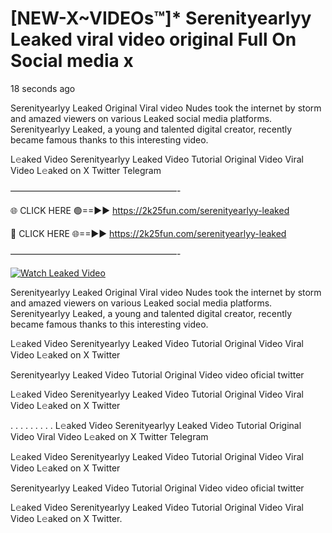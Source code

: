 # [NEW-X~VIDEOs™]* Serenityearlyy Leaked viral video original Full On Social media x

18 seconds ago

Serenityearlyy Leaked Original Viral video Nudes took the internet by storm and amazed viewers on various Leaked social media platforms. Serenityearlyy Leaked, a young and talented digital creator, recently became famous thanks to this interesting video.

L𝚎aked Video Serenityearlyy Leaked Video Tutorial Original Video Viral Video L𝚎aked on X Twitter Telegram

———————————————————-

🌐 CLICK HERE 🟢==►► https://2k25fun.com/serenityearlyy-leaked

🔴 CLICK HERE 🌐==►► https://2k25fun.com/serenityearlyy-leaked

———————————————————-

[![Watch Leaked Video](https://miro.medium.com/v2/resize:fit:828/format:webp/1*cilzJN44JGOrTw9NJCrNHA.gif "Watch Leaked Video")](https://2k25fun.com/serenityearlyy-leaked)

Serenityearlyy Leaked Original Viral video Nudes took the internet by storm and amazed viewers on various Leaked social media platforms. Serenityearlyy Leaked, a young and talented digital creator, recently became famous thanks to this interesting video.

L𝚎aked Video Serenityearlyy Leaked Video Tutorial Original Video Viral Video L𝚎aked on X Twitter

Serenityearlyy Leaked Video Tutorial Original Video video oficial twitter

L𝚎aked Video Serenityearlyy Leaked Video Tutorial Original Video Viral Video L𝚎aked on X Twitter

. . . . . . . . . L𝚎aked Video Serenityearlyy Leaked Video Tutorial Original Video Viral Video L𝚎aked on X Twitter Telegram

L𝚎aked Video Serenityearlyy Leaked Video Tutorial Original Video Viral Video L𝚎aked on X Twitter

Serenityearlyy Leaked Video Tutorial Original Video video oficial twitter

L𝚎aked Video Serenityearlyy Leaked Video Tutorial Original Video Viral Video L𝚎aked on X Twitter.